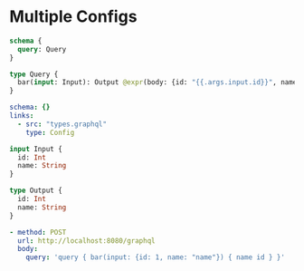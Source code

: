 # Multiple Configs

```graphql @config
schema {
  query: Query
}

type Query {
  bar(input: Input): Output @expr(body: {id: "{{.args.input.id}}", name: "{{.args.input.name}}"})
}
```

```yml @file:config.yml
schema: {}
links:
  - src: "types.graphql"
    type: Config
```

```graphql @file:types.graphql
input Input {
  id: Int
  name: String
}

type Output {
  id: Int
  name: String
}
```

```yml @test
- method: POST
  url: http://localhost:8080/graphql
  body:
    query: 'query { bar(input: {id: 1, name: "name"}) { name id } }'
```

